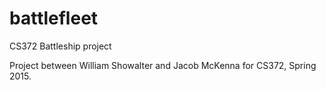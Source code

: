 # battlefleet
CS372 Battleship project

Project between William Showalter and Jacob McKenna for CS372, Spring 2015.
